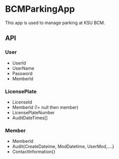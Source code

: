 # BCMParkingApp
This app is used to manage parking at KSU BCM.

## API

### User
* UserId
* UserName
* Password
* MemberId

### LicensePlate
* LicenseId
* MemberId (!= null then member)
* LicensePlateNumber
* AuditDateTimes[]


### Member
  * MemberId
  * Audit{CreateDateime, ModDatetime, UserMod,....}
  * ContactInformation{}
